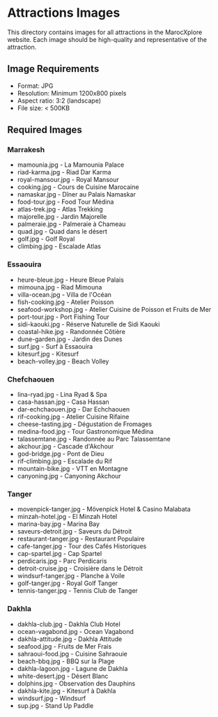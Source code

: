 # Attractions Images

This directory contains images for all attractions in the MarocXplore website. Each image should be high-quality and representative of the attraction.

## Image Requirements
- Format: JPG
- Resolution: Minimum 1200x800 pixels
- Aspect ratio: 3:2 (landscape)
- File size: < 500KB

## Required Images

### Marrakesh
- mamounia.jpg - La Mamounia Palace
- riad-karma.jpg - Riad Dar Karma
- royal-mansour.jpg - Royal Mansour
- cooking.jpg - Cours de Cuisine Marocaine
- namaskar.jpg - Dîner au Palais Namaskar
- food-tour.jpg - Food Tour Médina
- atlas-trek.jpg - Atlas Trekking
- majorelle.jpg - Jardin Majorelle
- palmeraie.jpg - Palmeraie à Chameau
- quad.jpg - Quad dans le désert
- golf.jpg - Golf Royal
- climbing.jpg - Escalade Atlas

### Essaouira
- heure-bleue.jpg - Heure Bleue Palais
- mimouna.jpg - Riad Mimouna
- villa-ocean.jpg - Villa de l'Océan
- fish-cooking.jpg - Atelier Poisson
- seafood-workshop.jpg - Atelier Cuisine de Poisson et Fruits de Mer
- port-tour.jpg - Port Fishing Tour
- sidi-kaouki.jpg - Réserve Naturelle de Sidi Kaouki
- coastal-hike.jpg - Randonnée Côtière
- dune-garden.jpg - Jardin des Dunes
- surf.jpg - Surf à Essaouira
- kitesurf.jpg - Kitesurf
- beach-volley.jpg - Beach Volley

### Chefchaouen
- lina-ryad.jpg - Lina Ryad & Spa
- casa-hassan.jpg - Casa Hassan
- dar-echchaouen.jpg - Dar Echchaouen
- rif-cooking.jpg - Atelier Cuisine Rifaine
- cheese-tasting.jpg - Dégustation de Fromages
- medina-food.jpg - Tour Gastronomique Médina
- talassemtane.jpg - Randonnée au Parc Talassemtane
- akchour.jpg - Cascade d'Akchour
- god-bridge.jpg - Pont de Dieu
- rif-climbing.jpg - Escalade du Rif
- mountain-bike.jpg - VTT en Montagne
- canyoning.jpg - Canyoning Akchour

### Tanger
- movenpick-tanger.jpg - Mövenpick Hotel & Casino Malabata
- minzah-hotel.jpg - El Minzah Hotel
- marina-bay.jpg - Marina Bay
- saveurs-detroit.jpg - Saveurs du Détroit
- restaurant-tanger.jpg - Restaurant Populaire
- cafe-tanger.jpg - Tour des Cafés Historiques
- cap-spartel.jpg - Cap Spartel
- perdicaris.jpg - Parc Perdicaris
- detroit-cruise.jpg - Croisière dans le Détroit
- windsurf-tanger.jpg - Planche à Voile
- golf-tanger.jpg - Royal Golf Tanger
- tennis-tanger.jpg - Tennis Club de Tanger

### Dakhla
- dakhla-club.jpg - Dakhla Club Hotel
- ocean-vagabond.jpg - Ocean Vagabond
- dakhla-attitude.jpg - Dakhla Attitude
- seafood.jpg - Fruits de Mer Frais
- sahraoui-food.jpg - Cuisine Sahraouie
- beach-bbq.jpg - BBQ sur la Plage
- dakhla-lagoon.jpg - Lagune de Dakhla
- white-desert.jpg - Désert Blanc
- dolphins.jpg - Observation des Dauphins
- dakhla-kite.jpg - Kitesurf à Dakhla
- windsurf.jpg - Windsurf
- sup.jpg - Stand Up Paddle